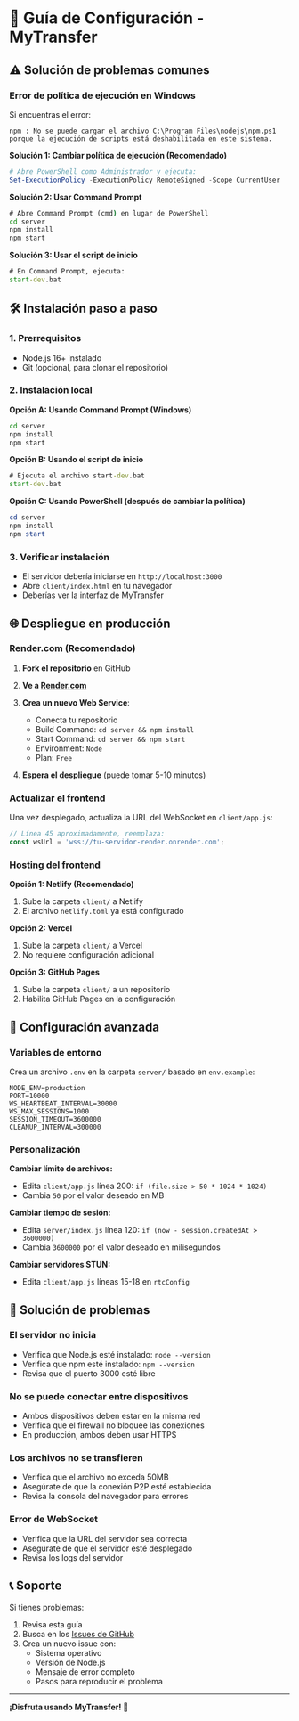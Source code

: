 # 🚀 Guía de Configuración - MyTransfer

## ⚠️ Solución de problemas comunes

### Error de política de ejecución en Windows

Si encuentras el error:
```
npm : No se puede cargar el archivo C:\Program Files\nodejs\npm.ps1 porque la ejecución de scripts está deshabilitada en este sistema.
```

**Solución 1: Cambiar política de ejecución (Recomendado)**
```powershell
# Abre PowerShell como Administrador y ejecuta:
Set-ExecutionPolicy -ExecutionPolicy RemoteSigned -Scope CurrentUser
```

**Solución 2: Usar Command Prompt**
```cmd
# Abre Command Prompt (cmd) en lugar de PowerShell
cd server
npm install
npm start
```

**Solución 3: Usar el script de inicio**
```cmd
# En Command Prompt, ejecuta:
start-dev.bat
```

## 🛠️ Instalación paso a paso

### 1. Prerrequisitos
- Node.js 16+ instalado
- Git (opcional, para clonar el repositorio)

### 2. Instalación local

**Opción A: Usando Command Prompt (Windows)**
```cmd
cd server
npm install
npm start
```

**Opción B: Usando el script de inicio**
```cmd
# Ejecuta el archivo start-dev.bat
start-dev.bat
```

**Opción C: Usando PowerShell (después de cambiar la política)**
```powershell
cd server
npm install
npm start
```

### 3. Verificar instalación
- El servidor debería iniciarse en `http://localhost:3000`
- Abre `client/index.html` en tu navegador
- Deberías ver la interfaz de MyTransfer

## 🌐 Despliegue en producción

### Render.com (Recomendado)

1. **Fork el repositorio** en GitHub
2. **Ve a [Render.com](https://render.com)**
3. **Crea un nuevo Web Service**:
   - Conecta tu repositorio
   - Build Command: `cd server && npm install`
   - Start Command: `cd server && npm start`
   - Environment: `Node`
   - Plan: `Free`

4. **Espera el despliegue** (puede tomar 5-10 minutos)

### Actualizar el frontend

Una vez desplegado, actualiza la URL del WebSocket en `client/app.js`:

```javascript
// Línea 45 aproximadamente, reemplaza:
const wsUrl = 'wss://tu-servidor-render.onrender.com';
```

### Hosting del frontend

**Opción 1: Netlify (Recomendado)**
1. Sube la carpeta `client/` a Netlify
2. El archivo `netlify.toml` ya está configurado

**Opción 2: Vercel**
1. Sube la carpeta `client/` a Vercel
2. No requiere configuración adicional

**Opción 3: GitHub Pages**
1. Sube la carpeta `client/` a un repositorio
2. Habilita GitHub Pages en la configuración

## 🔧 Configuración avanzada

### Variables de entorno

Crea un archivo `.env` en la carpeta `server/` basado en `env.example`:

```env
NODE_ENV=production
PORT=10000
WS_HEARTBEAT_INTERVAL=30000
WS_MAX_SESSIONS=1000
SESSION_TIMEOUT=3600000
CLEANUP_INTERVAL=300000
```

### Personalización

**Cambiar límite de archivos:**
- Edita `client/app.js` línea 200: `if (file.size > 50 * 1024 * 1024)`
- Cambia `50` por el valor deseado en MB

**Cambiar tiempo de sesión:**
- Edita `server/index.js` línea 120: `if (now - session.createdAt > 3600000)`
- Cambia `3600000` por el valor deseado en milisegundos

**Cambiar servidores STUN:**
- Edita `client/app.js` líneas 15-18 en `rtcConfig`

## 🐛 Solución de problemas

### El servidor no inicia
- Verifica que Node.js esté instalado: `node --version`
- Verifica que npm esté instalado: `npm --version`
- Revisa que el puerto 3000 esté libre

### No se puede conectar entre dispositivos
- Ambos dispositivos deben estar en la misma red
- Verifica que el firewall no bloquee las conexiones
- En producción, ambos deben usar HTTPS

### Los archivos no se transfieren
- Verifica que el archivo no exceda 50MB
- Asegúrate de que la conexión P2P esté establecida
- Revisa la consola del navegador para errores

### Error de WebSocket
- Verifica que la URL del servidor sea correcta
- Asegúrate de que el servidor esté desplegado
- Revisa los logs del servidor

## 📞 Soporte

Si tienes problemas:

1. Revisa esta guía
2. Busca en los [Issues de GitHub](https://github.com/yourusername/mytransfer/issues)
3. Crea un nuevo issue con:
   - Sistema operativo
   - Versión de Node.js
   - Mensaje de error completo
   - Pasos para reproducir el problema

---

**¡Disfruta usando MyTransfer! 🚀**

